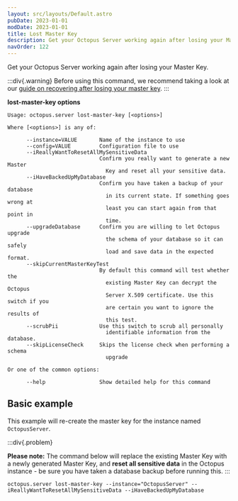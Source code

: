 ```yaml
---
layout: src/layouts/Default.astro
pubDate: 2023-01-01
modDate: 2023-01-01
title: Lost Master Key
description: Get your Octopus Server working again after losing your Master Key
navOrder: 122
---
```


Get your Octopus Server working again after losing your Master Key.

:::div{.warning}
Before using this command, we recommend taking a look at our [guide on recovering after losing your master key](/docs/administration/managing-infrastructure/lost-master-key).
:::

**lost-master-key options**

```
Usage: octopus.server lost-master-key [<options>]

Where [<options>] is any of:

      --instance=VALUE       Name of the instance to use
      --config=VALUE         Configuration file to use
      --iReallyWantToResetAllMySensitiveData
                             Confirm you really want to generate a new Master
                               Key and reset all your sensitive data.
      --iHaveBackedUpMyDatabase
                             Confirm you have taken a backup of your database
                               in its current state. If something goes wrong at
                               least you can start again from that point in
                               time.
      --upgradeDatabase      Confirm you are willing to let Octopus upgrade
                               the schema of your database so it can safely
                               load and save data in the expected format.
      --skipCurrentMasterKeyTest
                             By default this command will test whether the
                               existing Master Key can decrypt the Octopus
                               Server X.509 certificate. Use this switch if you
                               are certain you want to ignore the results of
                               this test.
      --scrubPii             Use this switch to scrub all personally
                               identifiable information from the database.
      --skipLicenseCheck     Skips the license check when performing a schema
                               upgrade

Or one of the common options:

      --help                 Show detailed help for this command
```

## Basic example

This example will re-create the master key for the instance named `OctopusServer`.

:::div{.problem}

**Please note:**
The command below will replace the existing Master Key with a newly generated Master Key, and **reset all sensitive data** in the Octopus instance - be sure you have taken a database backup before running this.
:::

```
octopus.server lost-master-key --instance="OctopusServer" --iReallyWantToResetAllMySensitiveData --iHaveBackedUpMyDatabase
```
